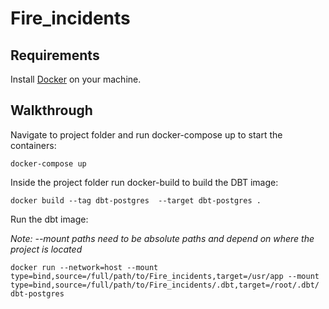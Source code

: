 # Fire_incidents

## Requirements

Install [Docker](https://docs.docker.com/engine/install/) on your machine.

## Walkthrough

Navigate to project folder and run docker-compose up to start the containers:
```
docker-compose up
```
Inside the project folder run docker-build to build the DBT image:
```
docker build --tag dbt-postgres  --target dbt-postgres .
```
Run the dbt image:

*Note: --mount paths need to be absolute paths and depend on where the project is located*
```
docker run --network=host --mount type=bind,source=/full/path/to/Fire_incidents,target=/usr/app --mount type=bind,source=/full/path/to/Fire_incidents/.dbt,target=/root/.dbt/ dbt-postgres
```
